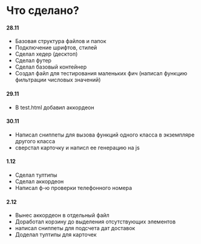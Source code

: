# Что сделано?

#### 28.11
- Базовая структура файлов и папок
- Подключение шрифтов, стилей
- Сделал хедер (десктоп)
- Сделал футер
- Сделал базовый контейнер
- Создал файл для тестирования маленьких фич (написал функцию фильтрации числовых значений)

#### 29.11
- В test.html добавил аккордеон

#### 30.11
- Написал сниппеты для вызова функций одного класса в экземпляре другого класса
- сверстал карточку и написл ее генерацию на js

#### 1.12
- Сделал тултипы
- Сделал аккордеон
- Написал ф-ю проверки телефонного номера

#### 2.12
- Вынес аккордеон в отдельный файл
- Доработал корзину до выделения отсутствующих элементов
- написал сниппеты для подсчета дат доставок
- Доделал тултипы для карточек